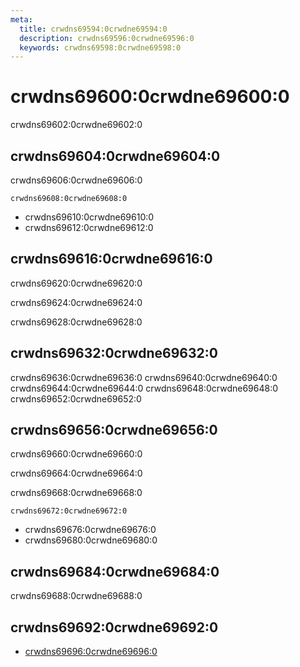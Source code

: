 ```yaml
---
meta:
  title: crwdns69594:0crwdne69594:0
  description: crwdns69596:0crwdne69596:0
  keywords: crwdns69598:0crwdne69598:0
---
```


# crwdns69600:0crwdne69600:0
crwdns69602:0crwdne69602:0

<entry-ad />

## crwdns69604:0crwdne69604:0
crwdns69606:0crwdne69606:0

`crwdns69608:0crwdne69608:0`
- crwdns69610:0crwdne69610:0
- crwdns69612:0crwdne69612:0


## crwdns69616:0crwdne69616:0
crwdns69620:0crwdne69620:0

  crwdns69624:0crwdne69624:0

  crwdns69628:0crwdne69628:0

## crwdns69632:0crwdne69632:0
crwdns69636:0crwdne69636:0
<alert type="success">crwdns69640:0crwdne69640:0</alert>
<alert type="info">crwdns69644:0crwdne69644:0</alert>
<alert type="warning">crwdns69648:0crwdne69648:0</alert>
<alert type="error">crwdns69652:0crwdne69652:0</alert>

## crwdns69656:0crwdne69656:0
crwdns69660:0crwdne69660:0

  crwdns69664:0crwdne69664:0

  crwdns69668:0crwdne69668:0

  `crwdns69672:0crwdne69672:0`
  - crwdns69676:0crwdne69676:0
  - crwdns69680:0crwdne69680:0

## crwdns69684:0crwdne69684:0
crwdns69688:0crwdne69688:0

## crwdns69692:0crwdne69692:0
  - [crwdns69696:0crwdne69696:0]()

<backmatter />
